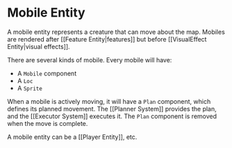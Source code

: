 # Mobile Entity

A mobile entity represents a creature that can move about the map.  Mobiles are rendered after [[Feature Entity|features]] but before [[VisualEffect Entity|visual effects]].

There are several kinds of mobile.  Every mobile will have:

- A `Mobile` component
- A `Loc`
- A `Sprite`

When a mobile is actively moving, it will have a `Plan` component, which defines its planned movement.  The [[Planner System]] provides the plan, and the [[Executor System]] executes it.  The `Plan` component is removed when the move is complete.

A mobile entity can be a [[Player Entity]], etc.